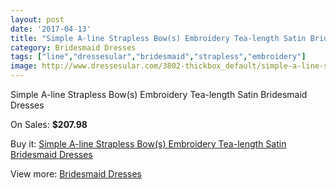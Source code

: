 ```yaml
---
layout: post
date: '2017-04-13'
title: "Simple A-line Strapless Bow(s) Embroidery Tea-length Satin Bridesmaid Dresses"
category: Bridesmaid Dresses
tags: ["line","dressesular","bridesmaid","strapless","embroidery"]
image: http://www.dressesular.com/3802-thickbox_default/simple-a-line-strapless-bows-embroidery-tea-length-satin-bridesmaid-dresses.jpg
---
```

Simple A-line Strapless Bow(s) Embroidery Tea-length Satin Bridesmaid Dresses

On Sales: **$207.98**
<a href="https://www.dressesular.com/bridesmaid-dresses/1505-simple-a-line-strapless-bows-embroidery-tea-length-satin-bridesmaid-dresses.html"><amp-img layout="responsive" width="600" height="600" src="//www.dressesular.com/3802-thickbox_default/simple-a-line-strapless-bows-embroidery-tea-length-satin-bridesmaid-dresses.jpg" alt="Simple A-line Strapless Bow(s) Embroidery Tea-length Satin Bridesmaid Dresses 0" /></a>

Buy it: [Simple A-line Strapless Bow(s) Embroidery Tea-length Satin Bridesmaid Dresses](https://www.dressesular.com/bridesmaid-dresses/1505-simple-a-line-strapless-bows-embroidery-tea-length-satin-bridesmaid-dresses.html "Simple A-line Strapless Bow(s) Embroidery Tea-length Satin Bridesmaid Dresses")

View more: [Bridesmaid Dresses](https://www.dressesular.com/4-bridesmaid-dresses "Bridesmaid Dresses")